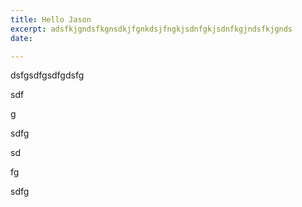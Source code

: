 ```yaml
---
title: Hello Jason
excerpt: adsfkjgndsfkgnsdkjfgnkdsjfngkjsdnfgkjsdnfkgjndsfkjgnds
date: 

---
```

dsfgsdfgsdfgdsfg

sdf

g

sdfg

sd

fg

sdfg